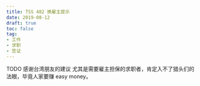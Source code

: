 ```yaml
---
title: TSS 482 换雇主提示
date: 2019-08-12
draft: true
toc: false
tag:
- 工作
- 求职
- 签证
---
```


TODO
感谢台湾朋友的建议
尤其是需要雇主担保的求职者，肯定入不了猎头们的法眼，毕竟人家要赚 easy money。
